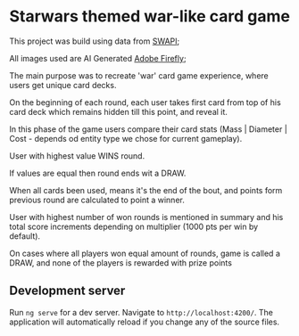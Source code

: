 # Starwars themed war-like card game

This project was build using data from  [SWAPI](https://swapi.dev/);

All images used are AI Generated [Adobe Firefly](https://firefly.adobe.com/);

The main purpose was to recreate 'war' card game experience, where users get unique card decks.

On the beginning of each round, each user takes first card from top of his card deck which remains hidden till this point, and reveal it.

In this phase of the game users compare their card stats (Mass | Diameter | Cost - depends od entity type we chose for current gameplay).

User with highest value WINS round.

If values are equal then round ends wit a DRAW.

When all cards been used, means it's the end of the bout, and points form previous round are calculated to point a winner.

User with highest number of won rounds is mentioned in summary and his total score increments depending on multiplier (1000 pts per win by default).

On cases where all players won equal amount of rounds, game is called a DRAW, and none of the players is rewarded with prize points

## Development server

Run `ng serve` for a dev server. Navigate to `http://localhost:4200/`. The application will automatically reload if you change any of the source files.
